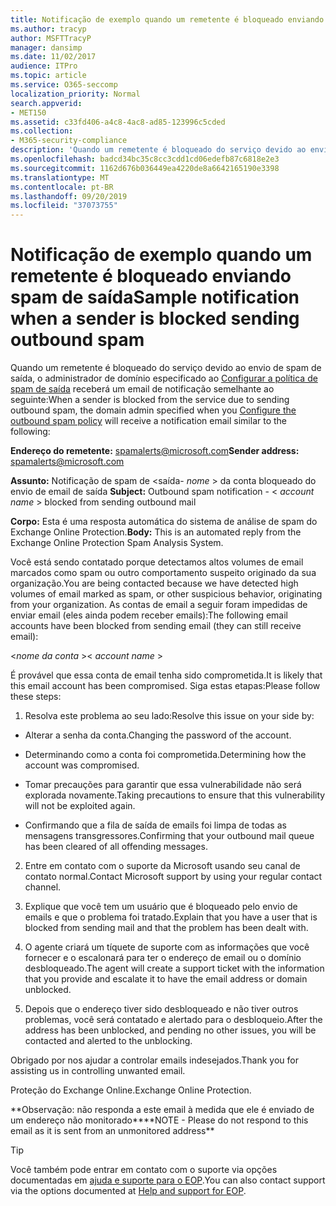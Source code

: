 ```yaml
---
title: Notificação de exemplo quando um remetente é bloqueado enviando spam de saída
ms.author: tracyp
author: MSFTTracyP
manager: dansimp
ms.date: 11/02/2017
audience: ITPro
ms.topic: article
ms.service: O365-seccomp
localization_priority: Normal
search.appverid:
- MET150
ms.assetid: c33fd406-a4c8-4ac8-ad85-123996c5cded
ms.collection:
- M365-security-compliance
description: 'Quando um remetente é bloqueado do serviço devido ao envio de spam de saída, o administrador de domínio especificado ao configurar a política de spam de saída receberá um email de notificação semelhante ao seguinte:'
ms.openlocfilehash: badcd34bc35c8cc3cdd1cd06edefb87c6818e2e3
ms.sourcegitcommit: 1162d676b036449ea4220de8a6642165190e3398
ms.translationtype: MT
ms.contentlocale: pt-BR
ms.lasthandoff: 09/20/2019
ms.locfileid: "37073755"
---
```

# <a name="sample-notification-when-a-sender-is-blocked-sending-outbound-spam"></a><span data-ttu-id="b4197-103">Notificação de exemplo quando um remetente é bloqueado enviando spam de saída</span><span class="sxs-lookup"><span data-stu-id="b4197-103">Sample notification when a sender is blocked sending outbound spam</span></span>

<span data-ttu-id="b4197-104">Quando um remetente é bloqueado do serviço devido ao envio de spam de saída, o administrador de domínio especificado ao [Configurar a política de spam de saída](configure-the-outbound-spam-policy.md) receberá um email de notificação semelhante ao seguinte:</span><span class="sxs-lookup"><span data-stu-id="b4197-104">When a sender is blocked from the service due to sending outbound spam, the domain admin specified when you [Configure the outbound spam policy](configure-the-outbound-spam-policy.md) will receive a notification email similar to the following:</span></span> 
  
 <span data-ttu-id="b4197-105">**Endereço do remetente:** spamalerts@microsoft.com</span><span class="sxs-lookup"><span data-stu-id="b4197-105">**Sender address:** spamalerts@microsoft.com</span></span> 
  
 <span data-ttu-id="b4197-106">**Assunto:** Notificação de spam de \<saída- *nome* \> da conta bloqueado do envio de email de saída    </span><span class="sxs-lookup"><span data-stu-id="b4197-106">**Subject:** Outbound spam notification - \<  *account name*  \> blocked from sending outbound mail</span></span> 
  
 <span data-ttu-id="b4197-107">**Corpo:** Esta é uma resposta automática do sistema de análise de spam do Exchange Online Protection.</span><span class="sxs-lookup"><span data-stu-id="b4197-107">**Body:** This is an automated reply from the Exchange Online Protection Spam Analysis System.</span></span> 
  
<span data-ttu-id="b4197-108">Você está sendo contatado porque detectamos altos volumes de email marcados como spam ou outro comportamento suspeito originado da sua organização.</span><span class="sxs-lookup"><span data-stu-id="b4197-108">You are being contacted because we have detected high volumes of email marked as spam, or other suspicious behavior, originating from your organization.</span></span> <span data-ttu-id="b4197-109">As contas de email a seguir foram impedidas de enviar email (eles ainda podem receber emails):</span><span class="sxs-lookup"><span data-stu-id="b4197-109">The following email accounts have been blocked from sending email (they can still receive email):</span></span>
  
<span data-ttu-id="b4197-110">\<*nome da conta*  \></span><span class="sxs-lookup"><span data-stu-id="b4197-110">\< *account name*  \></span></span> 
  
<span data-ttu-id="b4197-111">É provável que essa conta de email tenha sido comprometida.</span><span class="sxs-lookup"><span data-stu-id="b4197-111">It is likely that this email account has been compromised.</span></span> <span data-ttu-id="b4197-112">Siga estas etapas:</span><span class="sxs-lookup"><span data-stu-id="b4197-112">Please follow these steps:</span></span>
  
1. <span data-ttu-id="b4197-113">Resolva este problema ao seu lado:</span><span class="sxs-lookup"><span data-stu-id="b4197-113">Resolve this issue on your side by:</span></span>
    
  - <span data-ttu-id="b4197-114">Alterar a senha da conta.</span><span class="sxs-lookup"><span data-stu-id="b4197-114">Changing the password of the account.</span></span>
    
  - <span data-ttu-id="b4197-115">Determinando como a conta foi comprometida.</span><span class="sxs-lookup"><span data-stu-id="b4197-115">Determining how the account was compromised.</span></span>
    
  - <span data-ttu-id="b4197-116">Tomar precauções para garantir que essa vulnerabilidade não será explorada novamente.</span><span class="sxs-lookup"><span data-stu-id="b4197-116">Taking precautions to ensure that this vulnerability will not be exploited again.</span></span>
    
  - <span data-ttu-id="b4197-117">Confirmando que a fila de saída de emails foi limpa de todas as mensagens transgressores.</span><span class="sxs-lookup"><span data-stu-id="b4197-117">Confirming that your outbound mail queue has been cleared of all offending messages.</span></span>
    
2. <span data-ttu-id="b4197-118">Entre em contato com o suporte da Microsoft usando seu canal de contato normal.</span><span class="sxs-lookup"><span data-stu-id="b4197-118">Contact Microsoft support by using your regular contact channel.</span></span>
    
3. <span data-ttu-id="b4197-119">Explique que você tem um usuário que é bloqueado pelo envio de emails e que o problema foi tratado.</span><span class="sxs-lookup"><span data-stu-id="b4197-119">Explain that you have a user that is blocked from sending mail and that the problem has been dealt with.</span></span>
    
4. <span data-ttu-id="b4197-120">O agente criará um tíquete de suporte com as informações que você fornecer e o escalonará para ter o endereço de email ou o domínio desbloqueado.</span><span class="sxs-lookup"><span data-stu-id="b4197-120">The agent will create a support ticket with the information that you provide and escalate it to have the email address or domain unblocked.</span></span>
    
5. <span data-ttu-id="b4197-121">Depois que o endereço tiver sido desbloqueado e não tiver outros problemas, você será contatado e alertado para o desbloqueio.</span><span class="sxs-lookup"><span data-stu-id="b4197-121">After the address has been unblocked, and pending no other issues, you will be contacted and alerted to the unblocking.</span></span>
    
<span data-ttu-id="b4197-122">Obrigado por nos ajudar a controlar emails indesejados.</span><span class="sxs-lookup"><span data-stu-id="b4197-122">Thank you for assisting us in controlling unwanted email.</span></span>
  
<span data-ttu-id="b4197-123">Proteção do Exchange Online.</span><span class="sxs-lookup"><span data-stu-id="b4197-123">Exchange Online Protection.</span></span>
  
<span data-ttu-id="b4197-124">\*\*Observação: não responda a este email à medida que ele é enviado de um endereço não monitorado\*\*</span><span class="sxs-lookup"><span data-stu-id="b4197-124">\*\*NOTE - Please do not respond to this email as it is sent from an unmonitored address\*\*</span></span>
  
> [!TIP]
> <span data-ttu-id="b4197-125">Você também pode entrar em contato com o suporte via opções documentadas em [ajuda e suporte para o EOP](help-and-support-for-eop.md).</span><span class="sxs-lookup"><span data-stu-id="b4197-125">You can also contact support via the options documented at [Help and support for EOP](help-and-support-for-eop.md).</span></span> 
  

